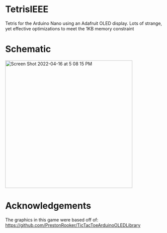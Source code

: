 # TetrisIEEE
Tetris for the Arduino Nano using an Adafruit OLED display. Lots of strange, yet effective optimizations to meet the 1KB memory constraint


# Schematic

<img width="404" alt="Screen Shot 2022-04-16 at 5 08 15 PM" src="https://user-images.githubusercontent.com/43306846/163695023-d06977f0-462d-47eb-8f0e-d9414e2d0cef.png">


# Acknowledgements

The graphics in this game were based off of: 
https://github.com/PrestonRooker/TicTacToeArduinoOLEDLibrary
